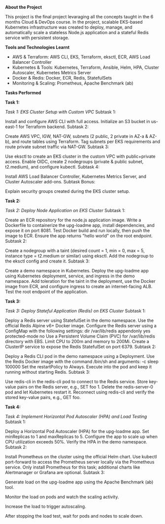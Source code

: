 **About the Project**

This project is the final project levaraging all the concepts taught in the 6 months Cloud & DevOps course.  In the project, scalable EKS-based Kubernetes infrastructure was created to deploy, manage, and automatically scale a stateless Node.js application and a stateful Redis service with persistent storage.

**Tools and Technologies Learnt**

- AWS & Terraform: AWS CLI, EKS, Terraform, eksctl, ECR, AWS Load Balancer Controller
- Kubernetes & Tools: Kubernetes, Terraform, Ansible, Helm, HPA, Cluster Autoscaler, Kubernetes Metrics Server
- Docker & Redis: Docker, ECR, Redis, StatefulSets
- Monitoring & Scaling: Prometheus, Apache Benchmark (ab)

**Tasks Performed**

**Task 1:**

*Task 1: EKS Cluster Setup with Custom VPC*
Subtask 1:

Install and configure AWS CLI with full access.
Initialize an S3 bucket in us-east-1 for Terraform backend.
Subtask 2:

Create AWS VPC, IGW, NAT-GW, subnets (2 public, 2 private in AZ-a & AZ-b), and route tables using Terraform.
Tag subnets per EKS requirements and route private subnet traffic via NAT-GW.
Subtask 3:

Use eksctl to create an EKS cluster in the custom VPC with public+private access.
Enable OIDC, create 2 nodegroups (private & public subnet, t2.medium), and configure kubectl.
Subtask 4:

Install AWS Load Balancer Controller, Kubernetes Metrics Server, and Cluster Autoscaler add-ons.
Subtask Bonus:

Explain security groups created during the EKS cluster setup.

**Task 2:**

*Task 2: Deploy Node Application on EKS Cluster*
Subtask 1:

Create an ECR repository for the node.js application image.
Write a Dockerfile to containerize the upg-loadme app, install dependencies, and expose it on port 8081.
Test Docker build and run locally, then push the image to ECR.
Ensure the app returns "hello world" on the root endpoint.
Subtask 2:

Create a nodegroup with a taint (desired count = 1, min = 0, max = 5, instance type = t2.medium or similar) using eksctl.
Add the nodegroup to the eksctl config and create it.
Subtask 3:

Create a demo namespace in Kubernetes.
Deploy the upg-loadme app using Kubernetes deployment, service, and ingress in the demo namespace.
Add toleration for the taint in the deployment, use the Docker image from ECR, and configure ingress to create an internet-facing ALB.
Test the root endpoint of the application.

**Task 3:**

*Task 3: Deploy Stateful Application (Redis) on EKS Cluster*
Subtask 1:

Deploy a Redis server using StatefulSet in the demo namespace.
Use the official Redis Alpine v6+ Docker image.
Configure the Redis server using a ConfigMap with the following settings:
dir /var/lib/redis
appendonly yes
protected-mode no
Use a Persistent Volume Claim (PVC) for /var/lib/redis directory with EBS.
Limit CPU to 200m and memory to 200Mi.
Create a ClusterIP service to expose the Redis StatefulSet on port 6379.
Subtask 2:

Deploy a Redis CLI pod in the demo namespace using a Deployment.
Use the Redis Docker image with the command /bin/sh and arguments:
-c
sleep 100000
Set the restartPolicy to Always.
Execute into the pod and keep it running without starting Redis.
Subtask 3:

Use redis-cli in the redis-cli pod to connect to the Redis service.
Store key-value pairs on the Redis server, e.g., SET foo 1.
Delete the redis-server-0 pod and let Kubernetes restart it.
Reconnect using redis-cli and verify the stored key-value pairs, e.g., GET foo.

**Task 4:**

*Task 4: Implement Horizontal Pod Autoscaler (HPA) and Load Testing*
Subtask 1:

Deploy a Horizontal Pod Autoscaler (HPA) for the upg-loadme app.
Set minReplicas to 1 and maxReplicas to 5.
Configure the app to scale up when CPU utilization exceeds 50%.
Verify the HPA in the demo namespace.
Subtask 2:

Install Prometheus on the cluster using the official Helm chart.
Use kubectl port-forward to access the Prometheus server locally via the Prometheus service.
Only install Prometheus for this task; additional charts like Alertmanager or Grafana are optional.
Subtask 3:

Generate load on the upg-loadme app using the Apache Benchmark (ab) tool.

Monitor the load on pods and watch the scaling activity.

Increase the load to trigger autoscaling.

After stopping the load test, wait for pods and nodes to scale down.



